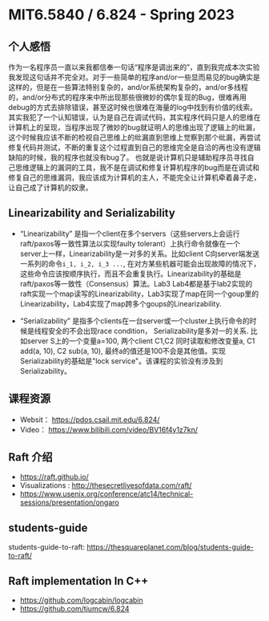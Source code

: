  # MIT6.5840 / 6.824 - Spring 2023

 ## 个人感悟
 作为一名程序员一直以来我都信奉一句话“程序是调出来的”，直到我完成本次实验我发现这句话并不完全对。对于一些简单的程序and/or一些显而易见的bug确实是这样的，但是在一些算法特别复杂的，and/or系统架构复杂的，and/or多线程的，and/or分布式的程序来中所出现那些很微妙的偶尔复现的Bug，很难再用debug的方式去排除错误，甚至这时候也很难在海量的log中找到有价值的线索。其实我犯了一个认知错误，认为是自己在调试代码，其实程序代码只是人的思维在计算机上的呈现，当程序出现了微妙的bug就证明人的思维出现了逻辑上的纰漏，这个时候我应该不断的检视自己思维上的纰漏直到思维上觉察到那个纰漏，再尝试修复代码并测试，不断的重复这个过程直到自己的思维完全是自洽的再也没有逻辑缺陷的时候，我的程序也就没有bug了。 也就是说计算机只是辅助程序员寻找自己思维逻辑上的漏洞的工具，我不是在调试和修复计算机程序的bug而是在调试和修复自己的思维漏洞，我应该成为计算机的主人，不能完全让计算机牵着鼻子走，让自己成了计算机的奴隶。

##  Linearizability and Serializability 
- “Linearizability” 是指一个client在多个servers（这些servers上会运行raft/paxos等一致性算法以实现faulty tolerant）上执行命令就像在一个server上一样，Linearizability是一对多的关系。比如client C向server端发送一系列的命令`i_1, i_2, i_3 ...`, 在对方某些机器可能会出现故障的情况下，这些命令应该按顺序执行，而且不会重复执行。Linearizability的基础是raft/paxos等一致性（Consensus）算法。Lab3 Lab4都是基于lab2实现的raft实现一个map读写的Linearizability，Lab3实现了map在同一个goup里的Linearizability，Lab4实现了map跨多个goups的Linearizability.

- “Serializability” 是指多个clients在一台server或一个cluster上执行命令的时候是线程安全的不会出现race condition， Serializability是多对一的关系. 比如server S上的一个变量a=100, 两个client C1,C2 同时读取和修改变量a, C1 add(a, 10), C2 sub(a, 10), 最终a的值还是100不会是其他值。实现Serializability的基础是"lock service"。该课程的实验没有涉及到Serializability。


## 课程资源
- Websit： https://pdos.csail.mit.edu/6.824/
- Video： https://www.bilibili.com/video/BV16f4y1z7kn/

## Raft 介绍
- https://raft.github.io/
- Visualizations : http://thesecretlivesofdata.com/raft/
- https://www.usenix.org/conference/atc14/technical-sessions/presentation/ongaro

## students-guide
students-guide-to-raft: https://thesquareplanet.com/blog/students-guide-to-raft/

## Raft implementation In C++
- https://github.com/logcabin/logcabin
- https://github.com/tjumcw/6.824